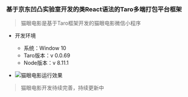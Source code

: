 ### 基于京东凹凸实验室开发的类React语法的Taro多端打包平台框架
> 猫眼电影是基于Taro框架开发的猫眼电影微信小程序

-  开发环境
    - 系统：Window 10
    - Taro版本：v 0.0.69
    - Node版本：v 8.11.1
    
- ![猫眼电影运行效果](https://github.com/Harhao/miniProgram/blob/master/demo1.gif?raw=true)

> 猫眼电影开发待续完善，持续更新中
